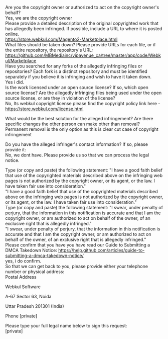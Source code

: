 Are you the copyright owner or authorized to act on the copyright owner's behalf?  
Yes, we are the copyright owner  
Please provide a detailed description of the original copyrighted work that has allegedly been infringed. If possible, include a URL to where it is posted online.  
https://store.webkul.com/Magento2-Marketplace.html  
What files should be taken down? Please provide URLs for each file, or if the entire repository, the repository's URL:  
https://github.com/MBMediainc/vipavenue_ca/tree/master/app/code/Webkul/Marketplace  
Have you searched for any forks of the allegedly infringing files or repositories? Each fork is a distinct repository and must be identified separately if you believe it is infringing and wish to have it taken down.  
Yes i did.  
Is the work licensed under an open source license? If so, which open source license? Are the allegedly infringing files being used under the open source license, or are they in violation of the license?  
No, Its webkul copyright license please find the copyright policy link here - https://store.webkul.com/license.html  

What would be the best solution for the alleged infringement? Are there specific changes the other person can make other than removal?  
Permanent removal is the only option as this is clear cut case of copyright infringement  

Do you have the alleged infringer's contact information? If so, please provide it:  
No, we dont have. Please provide us so that we can process the legal notice.  

Type (or copy and paste) the following statement: "I have a good faith belief that use of the copyrighted materials described above on the infringing web pages is not authorized by the copyright owner, or its agent, or the law. I have taken fair use into consideration."  
"I have a good faith belief that use of the copyrighted materials described above on the infringing web pages is not authorized by the copyright owner, or its agent, or the law. I have taken fair use into consideration."  
Type (or copy and paste) the following statement: "I swear, under penalty of perjury, that the information in this notification is accurate and that I am the copyright owner, or am authorized to act on behalf of the owner, of an exclusive right that is allegedly infringed."  
"I swear, under penalty of perjury, that the information in this notification is accurate and that I am the copyright owner, or am authorized to act on behalf of the owner, of an exclusive right that is allegedly infringed."  
Please confirm that you have you have read our Guide to Submitting a DMCA Takedown Notice: https://help.github.com/articles/guide-to-submitting-a-dmca-takedown-notice/  
yes, i do confirm.  
So that we can get back to you, please provide either your telephone number or physical address:  
Postal Address

Webkul Software

A-67 Sector 63, Noida

Uttar Pradesh 201301 (India)

Phone
[private]  

Please type your full legal name below to sign this request:  
[private]  
